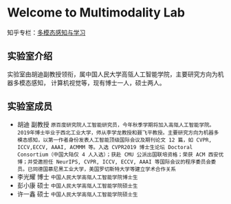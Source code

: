 # Welcome to Multimodality Lab

知乎专栏：[多模态感知与学习](https://www.zhihu.com/column/c_1280978171983507456?utm_source=wechat_session&utm_medium=social&utm_oi=39977723363328)


## 实验室介绍
实验室由胡迪副教授领衔，属中国人民大学高瓴人工智能学院，主要研究方向为机器多模态感知，
计算机视觉等，现有博士一人，硕士两人。

## 实验室成员
* 胡迪 副教授 `原百度研究院人工智能研究员，今年秋季学期将加入高瓴人工智能学院。2019年博士毕业于西北工业大学，师从李学龙教授和聂飞平教授。主要研究方向为机器多模态感知，以第一作者身份发表人工智能顶级国际会议及期刊论文 12 篇，如 CVPR, ICCV,ECCV, AAAI, ACMMM 等。入选 CVPR2019 博士生论坛 Doctoral Consortium（中国大陆仅 4 人入选）；获赴 CMU 公派出国联培资格；荣获 ACM 西安优博；并受邀担任 NeurIPS, CVPR, ICCV, ECCV, AAAI 等国际会议的程序委员会委员。已同德国慕尼黑工业大学，美国罗切斯特大学等建立学术合作关系`
* 李光耀 博士 `中国人民大学高瓴人工智能学院博士生`
* 彭小康 硕士 `中国人民大学高瓴人工智能学院硕士生`
* 许一鑫 硕士 `中国人民大学高瓴人工智能学院硕士生`